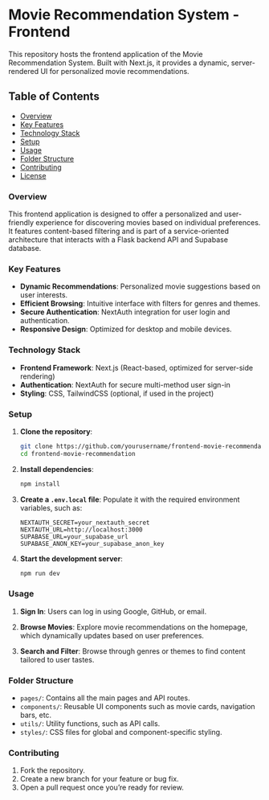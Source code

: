 # Movie Recommendation System - Frontend

This repository hosts the frontend application of the Movie Recommendation System. Built with Next.js, it provides a dynamic, server-rendered UI for personalized movie recommendations.

## Table of Contents

- [Overview](#overview)
- [Key Features](#key-features)
- [Technology Stack](#technology-stack)
- [Setup](#setup)
- [Usage](#usage)
- [Folder Structure](#folder-structure)
- [Contributing](#contributing)
- [License](#license)

### Overview

This frontend application is designed to offer a personalized and user-friendly experience for discovering movies based on individual preferences. It features content-based filtering and is part of a service-oriented architecture that interacts with a Flask backend API and Supabase database.

### Key Features

- **Dynamic Recommendations**: Personalized movie suggestions based on user interests.
- **Efficient Browsing**: Intuitive interface with filters for genres and themes.
- **Secure Authentication**: NextAuth integration for user login and authentication.
- **Responsive Design**: Optimized for desktop and mobile devices.

### Technology Stack

- **Frontend Framework**: Next.js (React-based, optimized for server-side rendering)
- **Authentication**: NextAuth for secure multi-method user sign-in
- **Styling**: CSS, TailwindCSS (optional, if used in the project)

### Setup

1. **Clone the repository**:
   ```bash
   git clone https://github.com/yourusername/frontend-movie-recommendation.git
   cd frontend-movie-recommendation
   ```

2. **Install dependencies**:
   ```bash
   npm install
   ```

3. **Create a `.env.local` file**:
   Populate it with the required environment variables, such as:

   ```plaintext
   NEXTAUTH_SECRET=your_nextauth_secret
   NEXTAUTH_URL=http://localhost:3000
   SUPABASE_URL=your_supabase_url
   SUPABASE_ANON_KEY=your_supabase_anon_key
   ```

4. **Start the development server**:
   ```bash
   npm run dev
   ```

### Usage

1. **Sign In**:
   Users can log in using Google, GitHub, or email.
   
2. **Browse Movies**:
   Explore movie recommendations on the homepage, which dynamically updates based on user preferences.
   
3. **Search and Filter**:
   Browse through genres or themes to find content tailored to user tastes.

### Folder Structure

- `pages/`: Contains all the main pages and API routes.
- `components/`: Reusable UI components such as movie cards, navigation bars, etc.
- `utils/`: Utility functions, such as API calls.
- `styles/`: CSS files for global and component-specific styling.

### Contributing

1. Fork the repository.
2. Create a new branch for your feature or bug fix.
3. Open a pull request once you’re ready for review.
